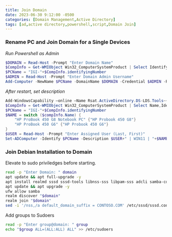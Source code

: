 ```yaml
---
title: Join Domain
date: 2023-06-30 9:12:00 -0500
categories: [Domain Management,Active Directory]
tags: [ad,active directory,powershell,script,Domain Join]
---
```


### Rename PC and Join Domain for a Single Devices
*Run Powershell as Admin*
```powershell
$DOMAIN = Read-Host -Prompt "Enter Domain Name"
$CompInfo = Get-WMIObject Win32_ComputerSystemProduct | Select IdentifyingNumber
$PCName = "IGI-"+$CompInfo.identifyingNumber
$ADMIN = Read-Host -Prompt "Enter Domain Admin Username"
Add-Computer -NewName $PCName -DomainName $DOMAIN -Credential $ADMIN -Restart
```

*After restart, set description*
```powershell
Add-WindowsCapability –online –Name Rsat.ActiveDirectory.DS-LDS.Tools~~~~0.0.1.0
$CompInfo = Get-WMIObject Win32_ComputerSystemProduct | Select Name,IdentifyingNumber
$PCName = "IGI-"+$CompInfo.identifyingNumber
$NAME = switch ($compInfo.Name) {
    "HP ProBook 450 G8 Notebook PC" {"HP Probook 450 G8"}
    "HP ProBook 450 G6" {"HP Probook 450 G6"}
}
$USER = Read-Host -Prompt "Enter Assigned User (Last, First)"
Set-ADComputer -Identify $PCName -Description $USER+" | WIN11 | "+$NAME
```

### Join Debian Installation to Domain
Elevate to sudo priviledges before starting.
```bash
read -p "Enter Domain: " domain
apt update && apt full-upgrade -y
apt install realmd sssd sssd-tools libnss-sss libpam-sss adcli samba-common-bin oddjob oddjob-mkhomedir packagekit samba -y
apt update && apt upgrade -y
ufw allow samba
realm discover "$domain"
realm join "$domain"
sed -i '/nss,/a default_domain_suffix = CONTOSO.COM' /etc/sssd/sssd.conf 
```
Add groups to Sudoers
```bash
read -p "Enter group@domain: " group
echo "$group ALL=(ALL:ALL) ALL" >> /etc/sudoers
```
